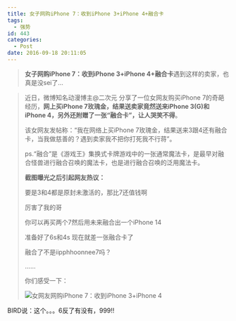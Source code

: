 ```yaml
---
title: 女子网购iPhone 7：收到iPhone 3+iPhone 4+融合卡
tags:
  - 强势
id: 443
categories:
  - Post
date: 2016-09-18 20:11:05
---
```


> **女子网购iPhone 7：收到iPhone 3+iPhone 4+融合卡**遇到这样的卖家，也真是没sei了...
> 
<!--more-->
> 近日，微博知名动漫博主@二次元 分享了一位女网友购买iPhone 7的奇葩经历，**网上买iPhone 7玫瑰金，结果送卖家竟然送来iPhone 3(G)和iPhone 4，另外还附赠了一张“融合卡”，让人哭笑不得**。
> 
> 该女网友发帖称：“我在网络上买iPhone 7玫瑰金，结果送来3跟4还有融合卡，当我做慈善的？遇到卖家我不把你打死我不行蒋”。
> 
> ps.“融合”是《游戏王》集换式卡牌游戏中的一张通常魔法卡，是最早对融合怪兽进行融合召唤的魔法卡，也是进行融合召唤的泛用魔法卡。
> 
> **截图曝光之后引起网友热议：**
> 
> 要是3和4都是原封未激活的，那比7还值钱啊
> 
> 厉害了我的哥
> 
> 你可以再买两个7然后用未来融合出一个iPhone 14
> 
> 准备好了6s和4s 现在就差一张融合卡了
> 
> 融合了不是iipphhoonnee7吗？
> 
> ......
> 
> 你们感受一下：
> 
> ![女网友网购iPhone 7：收到iPhone 3+iPhone 4](http://img.ycwb.com/3c/attachement/jpg/site2/20160918/001c25ddb51a194883032c.jpg)
<!--more-->

BIRD说：这个。。。6反了有没有，999!!
